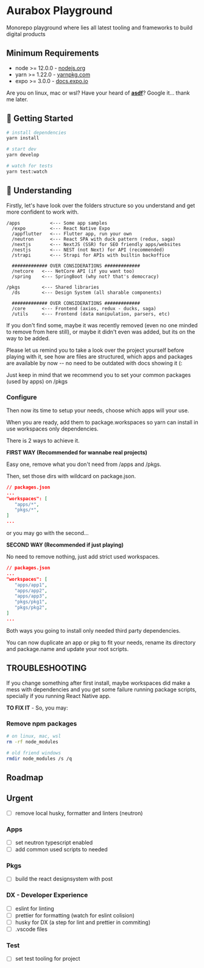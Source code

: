 # Aurabox Playground

Monorepo playground where lies all latest tooling and frameworks to build digital products

## Minimum Requirements

- node >= 12.0.0 - [nodejs.org](https://nodejs.org/)
- yarn >= 1.22.0 - [yarnpkg.com](https://yarnpkg.com/getting-started/install)
- expo >= 3.0.0 - [docs.expo.io](https://docs.expo.io)

Are you on linux, mac or wsl? Have your heard of [**asdf**](https://asdf-vm.com)? Google it... thank me later.

## 🚀 Getting Started

```sh
# install dependencies
yarn install

# start dev
yarn develop

# watch for tests
yarn test:watch
```

## 📖 Understanding

Firstly, let's have look over the folders structure so you understand and get more confident to work with.

```
/apps           <--- Some app samples
  /expo         <--- React Native Expo
  /appflutter   <--- Flutter app, run your own
  /neutron      <--- React SPA with duck pattern (redux, saga)
  /nextjs       <--- NextJS (SSR) for SEO friendly apps/websites
  /nestjs       <--- NEST (not Next) for API (recommended)
  /strapi       <--- Strapi for APIs with builtin backoffice

  ############# OVER CONSIDERATIONS #############
  /netcore   <--- NetCore API (if you want too)
  /spring    <--- SpringBoot (why not? that's democracy)

/pkgs        <--- Shared libraries
  /ds        <--- Design System (all sharable components)

  ############# OVER CONSIDERATIONS #############
  /core      <--- Frontend (axios, redux - ducks, saga)
  /utils     <--- Frontend (data manipulation, parsers, etc)
```

If you don't find some, maybe it was recently removed (even no one minded to remove from here still), or maybe it didn't even was added, but its on the way to be added.


Please let us remind you to take a look over the project yourself before playing with it, see how are files are structured, which apps and packages are available by now -- no need to be outdated with docs showing it (:

Just keep in mind that we recommend you to set your common packages (used by apps) on /pkgs

### Configure

Then now its time to setup your needs, choose which apps will your use.

When you are ready, add them to package.workspaces so yarn can install in use workspaces only dependencies.

There is 2 ways to achieve it.

**FIRST WAY (Recommended for wannabe real projects)**

Easy one, remove what you don't need from /apps and /pkgs.

Then, set those dirs with wildcard on package.json.

```json
// packages.json
...
"workspaces": [
   "apps/*",
   "pkgs/*",
]
...
```

or you may go with the second...

**SECOND WAY (Recommended if just playing)**

No need to remove nothing, just add strict used workspaces.

```json
// packages.json
...
"workspaces": [
   "apps/app1",
   "apps/app2",
   "apps/app3",
   "pkgs/pkg1",
   "pkgs/pkg2",
]
...
```

Both ways you going to install only needed third party dependencies.

You can now duplicate an app or pkg to fit your needs, rename its directory and package.name and update your root scripts.

## TROUBLESHOOTING

If you change something after first install, maybe workspaces did make a mess with dependencies and you get some failure running package scripts, specially if you running React Native app.

**TO FIX IT** - So, you may:

### Remove npm packages
```sh
# on linux, mac, wsl
rm -rf node_modules

# old friend windows
rmdir node_modules /s /q
```

## Roadmap

## Urgent

- [ ] remove local husky, formatter and linters (neutron)

### Apps

- [ ] set neutron typescript enabled
- [ ] add common used scripts to needed

### Pkgs

- [ ] build the react designsystem with post

### DX - Developer Experience

- [ ] eslint for linting
- [ ] prettier for formatting (watch for eslint colision)
- [ ] husky for DX (a step for lint and prettier in commiting)
- [ ] .vscode files

### Test

- [ ] set test tooling for project
